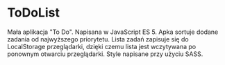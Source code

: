 # ToDoList

Mała aplikacja "To Do". Napisana w JavaScript ES 5.
Apka sortuje dodane zadania od najwyższego priorytetu.
Lista zadań zapisuje się do LocalStorage przeglądarki, dzięki czemu lista jest wczytywana po ponownym otwarciu przeglądarki.
Style napisane przy użyciu SASS.
